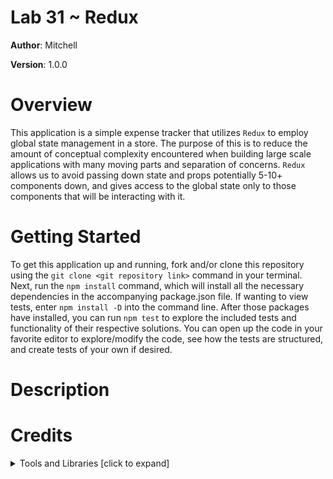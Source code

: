 # Lab 31 ~ Redux

**Author**: Mitchell

**Version**: 1.0.0

# Overview
This application is a simple expense tracker that utilizes `Redux` to employ global state management in a store. The purpose of this is to reduce the amount of conceptual complexity encountered when building large scale applications with many moving parts and separation of concerns. `Redux` allows us to avoid passing down state and props potentially 5-10+ components down, and gives access to the global state only to those components that will be interacting with it.

# Getting Started
To get this application up and running, fork and/or clone this repository using the `git clone <git repository link>` command in your terminal. Next, run the `npm install` command, which will install all the necessary dependencies in the accompanying package.json file. If wanting to view tests, enter `npm install -D` into the command line. After those packages have installed, you can run `npm test` to explore the included tests and functionality of their respective solutions. You can open up the code in your favorite editor to explore/modify the code, see how the tests are structured, and create tests of your own if desired.

# Description


# Credits 
**<details>**
  <summary>Tools and Libraries [click to expand]</summary>

  * [Babel Core](https://www.npmjs.com/package/babel-core) ~ npmjs.com/package/babel-core
  * [Babel Loader](https://www.npmjs.com/package/babel-loader) ~ npmjs.com/package/babel-loader 
  * [Babel Plugin Transform Object Rest Spread](https://www.npmjs.com/package/babel-plugin-transform-object-rest-spread) ~  npmjs.com/package/babel-plugin-transform-object-rest-spread
  * [Babel Preset Env](https://www.npmjs.com/package/babel-preset-env) ~ npmjs.com/package/babel-preset-env
  * [Babel Preset React](https://www.npmjs.com/package/babel-preset-react) ~ npmjs.com/package/babel-preset-react
  * [CSS Loader](https://www.npmjs.com/package/css-loader) ~ npmjs.com/package/css-loader 
  * [Enzyme](https://www.npmjs.com/package/enzyme) ~ npmjs.com/package/enzyme
  * [Enzyme Adapter React 16](https://www.npmjs.com/package/enzyme-adapter-react-16) ~ npmjs.com/package/enzyme-adapter-react-16
  * [ESLint](https://www.npmjs.com/package/eslint) ~ npmjs.com/package/eslint
  * [Extract Text Webpack Plugin](https://www.npmjs.com/package/extract-text-webpack-plugin) ~ npmjs.com/package/extract-text-webpack-plugin
  * [HTML Webpack Plugin](https://www.npmjs.com/package/html-webpack-plugin) ~ npmjs.com/package/html-webpack-plugin
  * [Jest](https://facebook.github.io/jest/) ~ facebook.github.io/jest/
  * [Node SASS](https://www.npmjs.com/package/node-sass) ~ npmjs.com/package/node-sass
  * [React](https://www.npmjs.com/package/react) ~ npmjs.com/package/react
  * [React DOM](https://www.npmjs.com/package/react-dom) ~ npmjs.com/package/react-dom
  * [SASS Loader](https://www.npmjs.com/package/sass-loader) ~ npmjs.com/package/sass-loader
  * [Superagent](https://www.npmjs.com/package/superagent) ~ npmjs.com/package/superagent
  * [Webpack](https://www.npmjs.com/package/webpack) ~ npmjs.com/package/webpack
  * [Webpack Dev Server](https://www.npmjs.com/package/webpack-dev-server) ~ npmjs.com/package/webpack-dev-server
</details>

